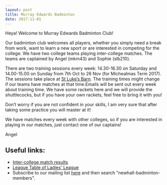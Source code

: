 ```yaml
---
layout: post
title: Murray Edwards Badminton
date: 2017-11-01
---
```

Heya! Welcome to Murray Edwards Badminton Club!

Our badminton club welcomes all players, whether you simply need a break from work, want to learn a new sport or are interested in competing for the college. We have two college teams playing inter-college matches. The teams are captained by Angel (mkm43) and Sophie (slb210). 

There are two training sessions every week: 14.30-16.30 on Saturday and 14.00-15.00 on Sunday from 7th Oct to 26 Nov (for Michealmas Term 2017). The sessions take place at [St Luke’s Barn](https://goo.gl/maps/M2mo6JkAQPq). The training times might change if our teams have matches at that time.Emails will be sent out every week about training time. We have some rackets here and we will provide the shuttlecocks, but if you have your own rackets, feel free to bring it with you!

Don’t worry if you are not confident in your skills, I am very sure that after taking some practice you will master at it!

We have matches every week with other colleges, so if you are interested in playing in our matches, just contact one of our captains!

Angel

Useful links:
---
* [Inter-college match results](https://frozenl.github.io/2017/11/01/medwards-badminton-results.html)
* [League Table of Ladies' League](https://docs.google.com/spreadsheets/d/1W_T1vBfNiEZCobFlYzL8xmw_9U1fHIEjHDhrb-v32yM/edit#gid=1578323067)
* Subscribe to our mailing list [here](https://lists.cam.ac.uk) and then search "newhall-badminton-members".

